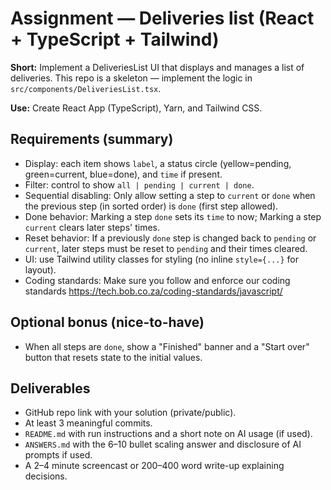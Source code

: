 # Assignment — Deliveries list (React + TypeScript + Tailwind)

**Short:** Implement a DeliveriesList UI that displays and manages a list of deliveries. This repo is a skeleton — implement the logic in `src/components/DeliveriesList.tsx`.

**Use:** Create React App (TypeScript), Yarn, and Tailwind CSS.

## Requirements (summary)
- Display: each item shows `label`, a status circle (yellow=pending, green=current, blue=done), and `time` if present.
- Filter: control to show `all | pending | current | done`.
- Sequential disabling: Only allow setting a step to `current` or `done` when the previous step (in sorted order) is `done` (first step allowed).
- Done behavior: Marking a step `done` sets its `time` to now; Marking a step `current` clears later steps' times.
- Reset behavior: If a previously `done` step is changed back to `pending` or `current`, later steps must be reset to `pending` and their times cleared.
- UI: use Tailwind utility classes for styling (no inline `style={...}` for layout).
- Coding standards: Make sure you follow and enforce our coding standards https://tech.bob.co.za/coding-standards/javascript/

## Optional bonus (nice-to-have)
- When all steps are `done`, show a "Finished" banner and a "Start over" button that resets state to the initial values.

## Deliverables
- GitHub repo link with your solution (private/public).
- At least 3 meaningful commits.
- `README.md` with run instructions and a short note on AI usage (if used).
- `ANSWERS.md` with the 6–10 bullet scaling answer and disclosure of AI prompts if used.
- A 2–4 minute screencast or 200–400 word write-up explaining decisions.
